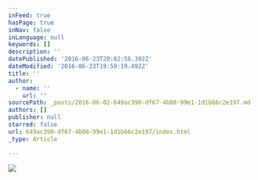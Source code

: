 ```yaml
---
inFeed: true
hasPage: true
inNav: false
inLanguage: null
keywords: []
description: ''
datePublished: '2016-06-23T20:02:56.302Z'
dateModified: '2016-06-23T19:59:19.492Z'
title: ''
author:
  - name: ''
    url: ''
sourcePath: _posts/2016-06-02-649ac390-df67-4b08-99e1-1d1b66c2e197.md
authors: []
publisher: null
starred: false
url: 649ac390-df67-4b08-99e1-1d1b66c2e197/index.html
_type: Article

---
```

![](https://the-grid-user-content.s3-us-west-2.amazonaws.com/68185535-4ade-49fe-bd6c-3a717274d420.jpg)